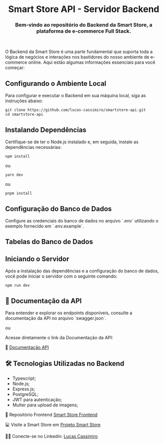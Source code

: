 <h1 align="center"><strong>Smart Store API - Servidor Backend</strong></h1>
<h3 align="center">Bem-vindo ao repositório do Backend da Smart Store, a plataforma de e-commerce Full Stack.</h3>
<br>
<p>O Backend da Smart Store é uma parte fundamental que suporta toda a lógica de negócios e interações nos bastidores do nosso ambiente de e-commerce online. Aqui estão algumas informações essenciais para você começar:</p>
<h2>Configurando o Ambiente Local</h2>
<p>Para configurar e executar o Backend em sua máquina local, siga as instruções abaixo:</p>

```
git clone https://github.com/lucas-cassimiro/smartstore-api.git
cd smartstore-api
```

<h2>Instalando Dependências</h2>
<p>Certifique-se de ter o Node.js instalado e, em seguida, instale as dependências necessárias:</p>

```
npm install
```

<p>ou</p>

```
yarn dev
```

<p>ou</p>

```
pnpm install
```

<h2>Configuração do Banco de Dados</h2>
<p>Configure as credenciais do banco de dados no arquivo `.env` utilizando o exemplo fornecido em `.env.example`.</p>

<h2>Tabelas do Banco de Dados</h2>

<h2>Iniciando o Servidor</h2>
<p>Após a instalação das dependências e a configuração do banco de dados, você pode iniciar o servidor com o seguinte comando:</p>

```
npm run dev
```

<h2>📃 Documentação da API</h2>
<p>Para entender e explorar os endpoints disponíveis, consulte a documentação da API no arquivo `swagger.json`.</p>

<p>ou</p>

<p>Acesse diretamente o link da Documentação da API:</p>

📃 [Documentação API]()


<h2>🛠️ Tecnologias Utilizadas no Backend</h2>

- Typescript;
- Node.js;
- Express.js;
- PostgreSQL;
- JWT para autenticação;
- Multer para upload de imagens;

🔗 Repositório Frontend [Smart Store Frontend](https://github.com/lucas-cassimiro/smartstore-next-ts-tailwind)

💻 Visite a Smart Store em [Projeto Smart Store](https://smartstore-next-react-ts-76yi-eujjthbuw-lucas-cassimiro.vercel.app/)

🙋‍♂️ Conecte-se no Linkedin: [Lucas Cassimiro](https://www.linkedin.com/in/lucasocassimiro/)
